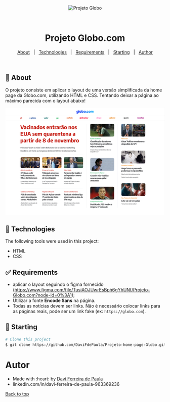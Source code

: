 <div align="center" id="top"> 
  <img src="./.github/app.gif" alt="Projeto Globo" />

  &#xa0;
</div>

<h1 align="center">Projeto Globo.com</h1>

<!-- Status -->

<!-- <h4 align="center"> 
	🚧  Projeto Globo 🚀 Under construction...  🚧
</h4> 

<hr> -->

<p align="center">
  <a href="#dart-about">About</a> &#xa0; | &#xa0; 
  <a href="#rocket-technologies">Technologies</a> &#xa0; | &#xa0;
  <a href="#white_check_mark-requirements">Requirements</a> &#xa0; | &#xa0;
  <a href="#checkered_flag-starting">Starting</a> &#xa0; | &#xa0;
  <a href="https://github.com/DaviFdePaula" target="_blank">Author</a>
</p>

<br>

## :dart: About ##

O projeto consiste em aplicar o layout de uma versão simplificada da home page da Globo.com, utilizando HTML e CSS. Tentando deixar a página ao máximo parecida com o layout abaixo!

<p align="center">
  <img alt="Layout" src="/imagens/layout.png">

</p>

## :rocket: Technologies ##

The following tools were used in this project:

- HTML
- CSS

## :white_check_mark: Requirements ##

- aplicar o layout seguindo o figma fornecido (https://www.figma.com/file/TusiAOJUwrEsBph6gYhUNf/Projeto-Globo.com?node-id=0%3A1);
- Utilizar a fonte **Encode Sans** na página.
- Todas as notícias devem ser links. Não é necessário colocar links para as páginas reais, pode ser um link fake (ex: `https://globo.com`).


## :checkered_flag: Starting ##

```bash
# Clone this project
$ git clone https://github.com/DaviFdePaula/Projeto-home-page-Globo.git
```

# Autor

<ul>
  <li>Made with :heart: by <a href="https://github.com/DaviFdePaula" target="_blank">Davi Ferreira de Paula</a></li>
  <li>linkedin.com/in/davi-ferreira-de-paula-963369236</li>
</ul>

<a href="#top">Back to top</a>
